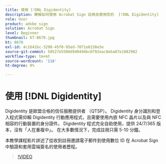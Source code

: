 ```yaml
---
title: 使用 [!DNL Digidentity]
description: 瞭解如何使用 Acrobat Sign 註冊及使用您的  [!DNL Digidentity]  數位 ID
role: User
product: adobe sign
solution: Acrobat Sign
level: Beginner
thumbnail: KT-8670.jpg
kt: 8670
exl-id: 4c1641bc-3298-45f0-95ed-7071e6158e5e
source-git-commit: 50527e5500d940494bc0792eac8eba87e1082982
workflow-type: tm+mt
source-wordcount: '116'
ht-degree: 0%

---
```


# 使用 [!DNL Digidentity]

Digidentity 是歐盟合格的信任服務提供者 （QTSP）。 Digidentity 身分識別和登入程式需仰賴 Digidentity 行動應用程式，且需要使用內嵌 NFC 晶片以及與 NFC 相容的行動裝置的身分證件。 Digidentity 程式完全自助使用，提供 24/7/365 版本，沒有「人在重複中」。 在大多數情況下，完成註冊只需 5-10 分鐘。

本教學課程影片詳述了從收到註冊邀請電子郵件到使用數位 ID 在 Acrobat Sign 中驗證和套用雲端簽名的使用者歷程。

>[!VIDEO](https://video.tv.adobe.com/v/336991?hidetitle=true)
